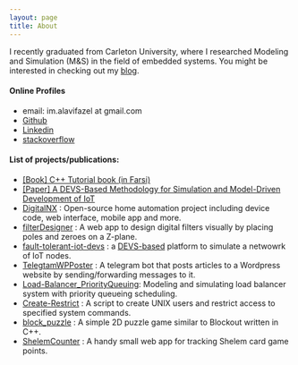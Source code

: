 ```yaml
---
layout: page
title: About
---
```


I recently graduated from Carleton University, where I researched Modeling and Simulation (M&S) in the field of embedded systems.
You might be interested in checking out my <a href="/blog">blog</a>.

#### Online Profiles
- email: im.alavifazel at gmail.com
- <a href="https://github.com/alavifazel">Github</a>
- <a href="https://www.linkedin.com/in/alavifazel/">Linkedin</a>
- <a href="https://stackoverflow.com/users/6737309/iman-a-fazel">stackoverflow</a>

#### List of projects/publications:
- <a href="https://opac.nlai.ir/opac-prod/bibliographic/5290295">[Book] C++ Tutorial book (in Farsi)</a>
- <a href="https://link.springer.com/chapter/10.1007/978-3-031-57523-5_1">[Paper] A DEVS-Based Methodology for Simulation and Model-Driven Development of IoT</a>
- <a href="https://github.com/DigitalNX">DigitalNX</a> : Open-source home automation project including device code, web interface, mobile app and more.
- <a href="https://github.com/alavifazel/filterDesigner">filterDesigner</a> : A web app to design digital filters visually by placing poles and zeroes on a Z-plane.
- <a href="https://github.com/alavifazel/fault-tolerant-iot-devs">fault-tolerant-iot-devs</a> : a <a href="https://en.wikipedia.org/wiki/DEVS">DEVS-based</a> platform to simulate a netwowrk of IoT nodes. 
- <a href="https://github.com/alavifazel/telegramWPPoster">TelegtamWPPoster</a> : A telegram bot that posts articles to a Wordpress website by sending/forwarding messages to it.
- <a href="https://github.com/alavifazel/Load-Balancer_PriorityQueuing">Load-Balancer_PriorityQueuing</a>: Modeling and simulating load balancer system with priority queueing scheduling.
- <a href="https://github.com/alavifazel/Create-Restrict">Create-Restrict</a> : A script to create UNIX users and restrict access to specified system commands.
- <a href="https://github.com/alavifazel/block_puzzle">block_puzzle</a> : A simple 2D puzzle game similar to Blockout written in C++.
- <a href="https://github.com/alavifazel/ShelemCounter">ShelemCounter</a> : A handy small web app for tracking Shelem card game points.
